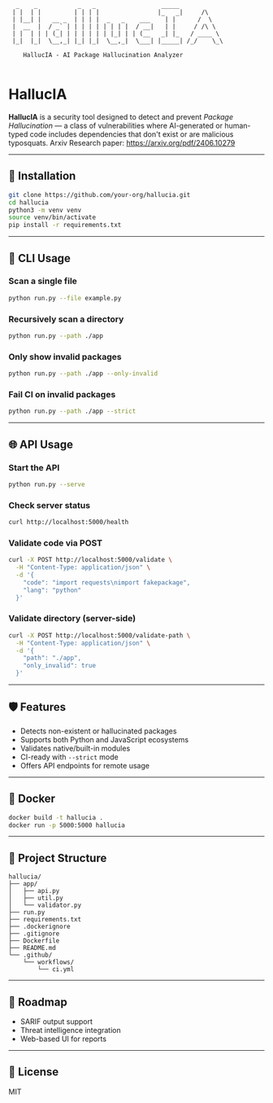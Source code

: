 ```text
  _    _           _   _                  _____            
 | |  | |         | | | |                |_   _|     /\    
 | |__| |   __ _  | | | |  _   _    ___    | |      /  \   
 |  __  |  / _` | | | | | | | | |  / __|   | |     / /\ \  
 | |  | | | (_| | | | | | | |_| | | (__   _| |_   / ____ \ 
 |_|  |_|  \__,_| |_| |_|  \__,_|  \___| |_____| /_/    \_\

    HallucIA - AI Package Hallucination Analyzer
                                                           
```


# HallucIA

**HallucIA** is a security tool designed to detect and prevent _Package Hallucination_ — a class of vulnerabilities where AI-generated or human-typed code includes dependencies that don't exist or are malicious typosquats. Arxiv Research paper: https://arxiv.org/pdf/2406.10279

---

## 🚀 Installation

```bash
git clone https://github.com/your-org/hallucia.git
cd hallucia
python3 -m venv venv
source venv/bin/activate
pip install -r requirements.txt
```

---

## 🧪 CLI Usage

### Scan a single file

```bash
python run.py --file example.py
```

### Recursively scan a directory

```bash
python run.py --path ./app
```

### Only show invalid packages

```bash
python run.py --path ./app --only-invalid
```

### Fail CI on invalid packages

```bash
python run.py --path ./app --strict
```

---

## 🌐 API Usage

### Start the API

```bash
python run.py --serve
```

### Check server status

```bash
curl http://localhost:5000/health
```

### Validate code via POST

```bash
curl -X POST http://localhost:5000/validate \
  -H "Content-Type: application/json" \
  -d '{
    "code": "import requests\nimport fakepackage",
    "lang": "python"
  }'
```

### Validate directory (server-side)

```bash
curl -X POST http://localhost:5000/validate-path \
  -H "Content-Type: application/json" \
  -d '{
    "path": "./app",
    "only_invalid": true
  }'
```

---

## 🛡 Features

- Detects non-existent or hallucinated packages
- Supports both Python and JavaScript ecosystems
- Validates native/built-in modules
- CI-ready with `--strict` mode
- Offers API endpoints for remote usage

---

## 🐳 Docker

```bash
docker build -t hallucia .
docker run -p 5000:5000 hallucia
```

---

## 📁 Project Structure

```
hallucia/
├── app/
│   ├── api.py
│   ├── util.py
│   └── validator.py
├── run.py
├── requirements.txt
├── .dockerignore
├── .gitignore
├── Dockerfile
├── README.md
└── .github/
    └── workflows/
        └── ci.yml
```

---

## 🧪 Roadmap

- SARIF output support
- Threat intelligence integration
- Web-based UI for reports

---

## 📄 License

MIT
